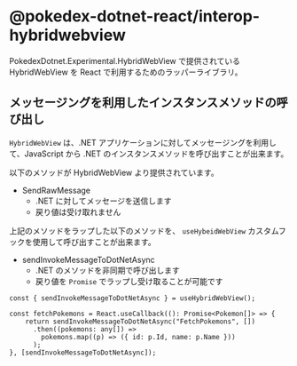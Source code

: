 # @pokedex-dotnet-react/interop-hybridwebview

PokedexDotnet.Experimental.HybridWebView で提供されている HybridWebView を React で利用するためのラッパーライブラリ。

## メッセージングを利用したインスタンスメソッドの呼び出し

`HybridWebView` は、.NET アプリケーションに対してメッセージングを利用して、JavaScript から .NET のインスタンスメソッドを呼び出すことが出来ます。

以下のメソッドが HybridWebView より提供されています。

- SendRawMessage
  - .NET に対してメッセージを送信します
  - 戻り値は受け取れません

上記のメソッドをラップした以下のメソッドを、 `useHybeidWebView` カスタムフックを使用して呼び出すことが出来ます。

- sendInvokeMessageToDotNetAsync
  - .NET のメソッドを非同期で呼び出します
  - 戻り値を `Promise` でラップし受け取ることが可能です

```tsx
const { sendInvokeMessageToDotNetAsync } = useHybridWebView();

const fetchPokemons = React.useCallback((): Promise<Pokemon[]> => {
    return sendInvokeMessageToDotNetAsync("FetchPokemons", [])
      .then((pokemons: any[]) =>
        pokemons.map((p) => ({ id: p.Id, name: p.Name }))
      );
}, [sendInvokeMessageToDotNetAsync]);
```
